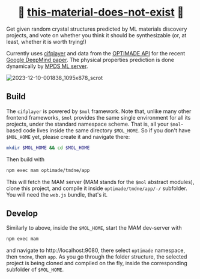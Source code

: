 <h1 align="center">💎 <a href="https://thismaterialdoesnotexist.com">this-material-does-not-exist</a> 💎</h1>

Get given random crystal structures predicted by ML materials discovery projects, and vote on whether you think it should be synthesizable (or, at least, whether it is worth trying!)

Currently uses [cifplayer](https://github.com/tilde-lab/cifplayer) and data from the
[OPTIMADE API](https://optimade.org) for the recent [Google DeepMind
paper](https://github.com/google-deepmind/materials_discovery).
The physical properties prediction is done dynamically by [MPDS ML server](https://mpds.io/ml).

![2023-12-10-001838_1095x878_scrot](https://github.com/ml-evs/this-material-does-not-exist/assets/7916000/678ba7ec-d929-438e-8637-3dad5bf26493)


## Build

The `cifplayer` is powered by `$mol` framework. Note that, unlike many other frontend frameworks, `$mol` provides the same single environment for all its projects, under the standard namespace scheme. That is, all your `$mol`-based code lives inside the same directory `$MOL_HOME`. So if you don't have `$MOL_HOME` yet, please create it and navigate there:

```bash
mkdir $MOL_HOME && cd $MOL_HOME
```

Then build with

```bash
npm exec mam optimade/tmdne/app
```

This will fetch the MAM server (MAM stands for the `$mol` abstract modules), clone this project, and compile it inside `optimade/tmdne/app/-/` subfolder. You will need the `web.js` bundle, that's it.


## Develop

Similarly to above, inside the `$MOL_HOME`, start the MAM dev-server with

```bash
npm exec mam
```

and navigate to http://localhost:9080, there select `optimade` namespace, then `tmdne`, then `app`. As you go through the folder structure, the selected project is being cloned and compiled on the fly, inside the corresponding subfolder of `$MOL_HOME`.
